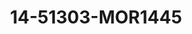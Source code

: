 ---
title: 14-51303-MOR1445
image: /v1543919832/viterbo/14-51303-MOR1445.jpg
brand: mori-lee
layout: vestito
---